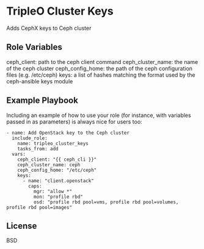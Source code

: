 TripleO Cluster Keys
====================

Adds CephX keys to Ceph cluster


Role Variables
--------------

ceph_client: path to the ceph client command
ceph_cluster_name: the name of the ceph cluster
ceph_config_home: the path of the ceph configuration files (e.g. /etc/ceph)
keys: a list of hashes matching the format used by the ceph-ansible keys module


Example Playbook
----------------

Including an example of how to use your role (for instance, with variables passed in as parameters) is always nice for users too:

    - name: Add OpenStack key to the Ceph cluster
      include_role:
        name: tripleo_cluster_keys
        tasks_from: add
      vars:
        ceph_client: "{{ ceph_cli }}"
        ceph_cluster_name: ceph
        ceph_config_home: "/etc/ceph"
        keys:
          - name: "client.openstack"
            caps:
              mgr: "allow *"
              mon: "profile rbd"
              osd: "profile rbd pool=vms, profile rbd pool=volumes, profile rbd pool=images"

License
-------

BSD

